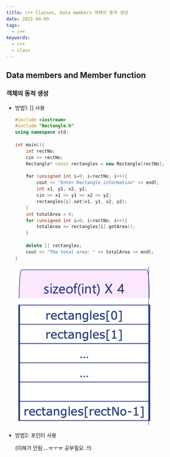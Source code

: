 ```yaml
---
title: c++ Classes, Data members 객체의 동적 생성
date: 2021-04-09
tags:
  - c++
keywords:
  - c++
  - class
---
```


## Data members and Member function

### 객체의 동적 생성

- 방법1: [] 사용

  ```cpp
  #include <iostream>
  #include "Rectangle.h"
  using namespace std;

  int main(){
      int rectNo;
      cin >> rectNo;
      Rectangle* const rectangles = new Rectangle[rectNo];

      for (unsigned int i=0; i<rectNo; i++){
          cout << "Enter Rectangle information" << endl;
          int x1, y1, x2, y2;
          cin >> x1 >> y1 >> x2 >> y2;
          rectangles[i].set(x1, y1, x2, y2);
      }
      int totalArea = 0;
      for (unsigned int i=0; i<rectNo; i++){
          totalArea += rectangles[i].getArea();
      }

      delete [] rectangles;
      cout << "The total area: " << totalArea << endl;
  }

  ```

  ![](newRectangle.png)

- 방법2: 포인터 사용

  (이해가 안됨....ㅠㅜㅠ 공부필요..!!)
